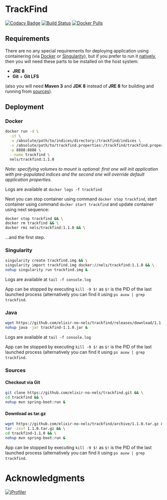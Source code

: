 # TrackFind

[![Codacy Badge](https://api.codacy.com/project/badge/Grade/c3f38d6ea0184dab99bf012a04892c4c)](https://www.codacy.com/app/dtitov/trackfind?utm_source=github.com&amp;utm_medium=referral&amp;utm_content=elixir-no-nels/trackfind&amp;utm_campaign=Badge_Grade)
[![Build Status](https://travis-ci.org/elixir-no-nels/trackfind.svg?branch=master)](https://travis-ci.org/elixir-no-nels/trackfind)
[![Docker Pulls](https://img.shields.io/docker/pulls/nels/trackfind.svg)](https://hub.docker.com/r/nels/trackfind/)

## Requirements
There are no any special requirements for deploying application using containering (via [Docker](#docker) or [Singularity](#singularity)), but if you prefer to run it [natively](#java), then you will need these parts to be installed on the host system:
- **JRE 8**
- **Git** + **Git LFS**

(also you will need **Maven 3** and **JDK 8** instead of **JRE 8** for building and running from [sources](#sources)).

## Deployment
### Docker
```bash
docker run -d \
  -it \
  -v /absolute/path/to/indices/directory:/trackfind/indices \
  -v /absolute/path/to/trackfind.properties:/trackfind/trackfind.properties \
  -p 8888:8888 \
  --name trackfind \
  nels/trackfind:1.1.0
```
*Note: specifying volumes to mount is optional: first one will init application with pre-populated indices and the second one will override default application properties.*

Logs are available at `docker logs -f trackfind`

Next you can stop container using command `docker stop trackfind`, start container using command `docker start trackfind` and update container using next sequence:
```bash
docker stop trackfind && \
docker rm trackfind && \
docker rmi nels/trackfind:1.1.0 && \
```
...and the first step.

### Singularity
```bash
singularity create trackfind.img && \
singularity import trackfind.img docker://nels/trackfind:1.1.0 && \
nohup singularity run trackfind.img &
```
Logs are available at `tail -f console.log`

App can be stopped by executing `kill -9 $!` as `$!` is the PID of the last launched process (alternatively you can find it using `ps auxw | grep trackfind`.

### Java
```bash
wget https://github.com/elixir-no-nels/trackfind/releases/download/1.1.0/trackfind-1.1.0.jar && \
nohup java -jar trackfind-1.1.0.jar &
```
Logs are available at `tail -f console.log`

App can be stopped by executing `kill -9 $!` as `$!` is the PID of the last launched process (alternatively you can find it using `ps auxw | grep trackfind`.

### Sources
#### Checkout via Git
```bash
git clone https://github.com/elixir-no-nels/trackfind.git && \
cd trackfind && \
nohup mvn spring-boot:run &
```
#### Download as tar.gz
```bash
wget https://github.com/elixir-no-nels/trackfind/archive/1.1.0.tar.gz && \
tar -zxvf 1.1.0.tar.gz && \
cd trackfind-1.1.0 && \
nohup mvn spring-boot:run &
```

App can be stopped by executing `kill -9 $!` as `$!` is the PID of the last launched process (alternatively you can find it using `ps auxw | grep trackfind`.

# Acknowledgments

[![jProfiler](https://www.ej-technologies.com/images/product_banners/jprofiler_large.png)](https://www.ej-technologies.com/products/jprofiler/overview.html)

